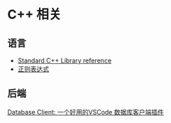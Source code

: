 # C++ 相关

## 语言

- [Standard C++ Library reference](https://cplusplus.com/reference/)
- [正则表达式](https://www.cnblogs.com/hesse-summer/p/10875487.html#c%E4%BD%BF%E7%94%A8%E6%AD%A3%E5%88%99)

## 后端

[Database Client: 一个好用的VSCode 数据库客户端插件](https://doc.database-client.com/#/)

